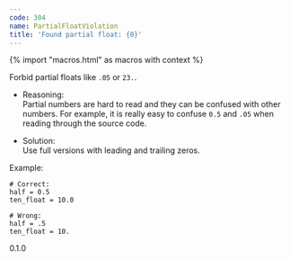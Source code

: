 ```yaml
---
code: 304
name: PartialFloatViolation
title: 'Found partial float: {0}'
---
```


{% import "macros.html" as macros with context %}

Forbid partial floats like `.05` or `23.`.

  - Reasoning:  
    Partial numbers are hard to read and they can be confused with other
    numbers. For example, it is really easy to confuse `0.5` and `.05`
    when reading through the source code.

  - Solution:  
    Use full versions with leading and trailing zeros.

Example:

    # Correct:
    half = 0.5
    ten_float = 10.0
    
    # Wrong:
    half = .5
    ten_float = 10.

<div class="versionadded">

0.1.0

</div>